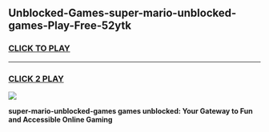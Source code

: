 
## Unblocked-Games-super-mario-unblocked-games-Play-Free-52ytk
<h3>
<a href="https://premium76.site?title=super-mario-unblocked-games&ref=15A">CLICK TO PLAY</a></h3>
<hr>

<h3>
<a href="https://premium76.site?title=super-mario-unblocked-games&ref=15A">CLICK 2 PLAY</a>
  
</h3>

<a href="https://premium76.site?title=super-mario-unblocked-games&ref=15A"><img src="https://clearcache.store/games.png"></a>


**super-mario-unblocked-games games unblocked: Your Gateway to Fun and Accessible Online Gaming**
